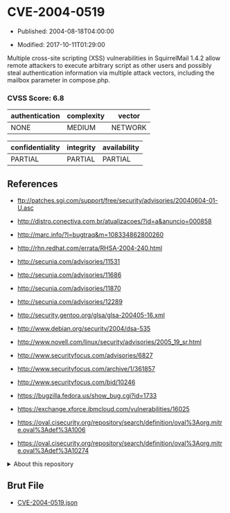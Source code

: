 # CVE-2004-0519

- Published: 2004-08-18T04:00:00

- Modified: 2017-10-11T01:29:00

Multiple cross-site scripting (XSS) vulnerabilities in SquirrelMail 1.4.2 allow remote attackers to execute arbitrary script as other users and possibly steal authentication information via multiple attack vectors, including the mailbox parameter in compose.php.

### CVSS Score: **6.8**

| authentication | complexity | vector |
| --- | --- | --- |
| NONE | MEDIUM | NETWORK |

| confidentiality | integrity | availability |
| --- | --- | --- |
| PARTIAL | PARTIAL | PARTIAL |

## References

* ftp://patches.sgi.com/support/free/security/advisories/20040604-01-U.asc

* http://distro.conectiva.com.br/atualizacoes/?id=a&anuncio=000858

* http://marc.info/?l=bugtraq&m=108334862800260

* http://rhn.redhat.com/errata/RHSA-2004-240.html

* http://secunia.com/advisories/11531

* http://secunia.com/advisories/11686

* http://secunia.com/advisories/11870

* http://secunia.com/advisories/12289

* http://security.gentoo.org/glsa/glsa-200405-16.xml

* http://www.debian.org/security/2004/dsa-535

* http://www.novell.com/linux/security/advisories/2005_19_sr.html

* http://www.securityfocus.com/advisories/6827

* http://www.securityfocus.com/archive/1/361857

* http://www.securityfocus.com/bid/10246

* https://bugzilla.fedora.us/show_bug.cgi?id=1733

* https://exchange.xforce.ibmcloud.com/vulnerabilities/16025

* https://oval.cisecurity.org/repository/search/definition/oval%3Aorg.mitre.oval%3Adef%3A1006

* https://oval.cisecurity.org/repository/search/definition/oval%3Aorg.mitre.oval%3Adef%3A10274

<details>
<summary>About this repository</summary> 

  This repository is part of the project [Live Hack CVE](https://github.com/Live-Hack-CVE). Main website can be found [www.live-hack.org](https://www.live-hack.org) 
  
  Made by [Sn0wAlice](https://github.com/Sn0wAlice) for the people that care about security and need to have a feed of the latest CVEs. Hope you enjoy it, don't forget to star the repo and follow me on [Twitter](https://twitter.com/Sn0wAlice) and [Github](https://github.com/Sn0wAlice). And that is my [personnal website](https://www.alice-snow.me/)

  - [Home Page](https://github.com/Live-Hack-CVE)
  - [Framework](https://github.com/Live-Hack-CVE/cve-framework)
  - [CVE database](https://github.com/Live-Hack-CVE/full_database)
  - [Changelog](https://github.com/Live-Hack-CVE/Changelog)
</details>

## Brut File

* [CVE-2004-0519.json](https://raw.githubusercontent.com/Live-Hack-CVE/full_database/main/cves/2004/CVE-2004-0519.json)

